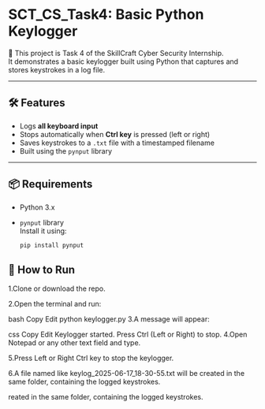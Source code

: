 # SCT_CS_Task4: Basic Python Keylogger

🔐 This project is Task 4 of the SkillCraft Cyber Security Internship.  
It demonstrates a basic keylogger built using Python that captures and stores keystrokes in a log file.

---

## 🛠️ Features

- Logs **all keyboard input**
- Stops automatically when **Ctrl key** is pressed (left or right)
- Saves keystrokes to a `.txt` file with a timestamped filename
- Built using the `pynput` library

---

## 📦 Requirements

- Python 3.x
- `pynput` library  
  Install it using:

  ```bash
  pip install pynput
## 🚀 How to Run
1.Clone or download the repo.

2.Open the terminal and run:

bash
Copy
Edit
python keylogger.py
3.A message will appear:

css
Copy
Edit
  Keylogger started. Press Ctrl (Left or Right) to stop.
4.Open Notepad or any other text field and type.

5.Press Left or Right Ctrl key to stop the keylogger.

6.A file named like keylog_2025-06-17_18-30-55.txt will be created in the same folder, containing the logged keystrokes.

reated in the same folder, containing the logged keystrokes.
